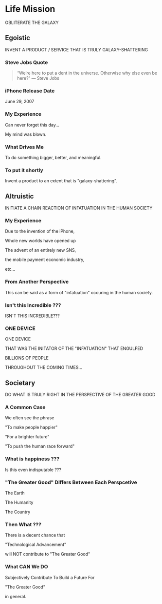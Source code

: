 
# Life Mission

OBLITERATE THE GALAXY

## Egoistic

INVENT A PRODUCT / SERVICE THAT IS TRULY GALAXY-SHATTERING

### Steve Jobs Quote

> “We’re here to put a dent in the universe. Otherwise why else even be here?”
> ― Steve Jobs

### iPhone Release Date

June 29, 2007

### My Experience

Can never forget this day...

My mind was blown.

### What Drives Me

To do something bigger, better, and meaningful.

### To put it shortly

Invent a product to an extent that is "galaxy-shattering".

## Altruistic

INITIATE A CHAIN REACTION OF INFATUATION IN THE HUMAN SOCIETY

### My Experience

Due to the invention of the iPhone,

Whole new worlds have opened up

The advent of an entirely new SNS,

the mobile payment economic industry,

etc...

### From Another Perspective

This can be said as a form of "infatuation" occuring in the human society.

### Isn't this Incredible ???

ISN'T THIS INCREDIBLE???

### ONE DEVICE

ONE DEVICE

THAT WAS THE INITATOR OF THE "INFATUATION" THAT ENGULFED

BILLIONS OF PEOPLE

THROUGHOUT THE COMING TIMES...

## Societary

DO WHAT IS TRULY RIGHT IN THE PERSPECTIVE OF THE GREATER GOOD

### A Common Case

We often see the phrase

"To make people happier"

"For a brighter future"

"To push the human race forward"

### What is happiness ???

Is this even indisputable ???

### "The Greater Good" Differs Between Each Perspcetive

The Earth

The Humanity

The Country

### Then What ???

There is a decent chance that

"Technological Advancement"

will NOT contribute to "The Greater Good"

### What CAN We DO

Subjectively Contribute To Build a Future For

"The Greater Good"

in general.
